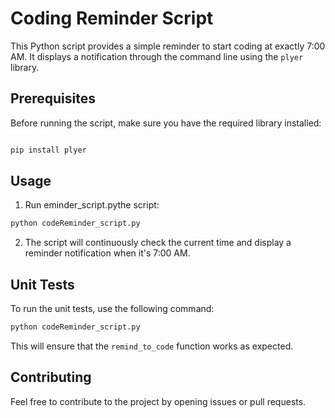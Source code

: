 
# Coding Reminder Script

This Python script provides a simple reminder to start coding at exactly 7:00 AM. It displays a notification through the command line using the `plyer` library.

## Prerequisites

Before running the script, make sure you have the required library installed:

```bash

pip install plyer
```

## Usage

1. Run eminder_script.pythe script:

```bash
python codeReminder_script.py
```

2. The script will continuously check the current time and display a reminder notification when it's 7:00 AM.

## Unit Tests

To run the unit tests, use the following command:

```bash
python codeReminder_script.py
```

This will ensure that the `remind_to_code` function works as expected.

## Contributing

Feel free to contribute to the project by opening issues or pull requests.

